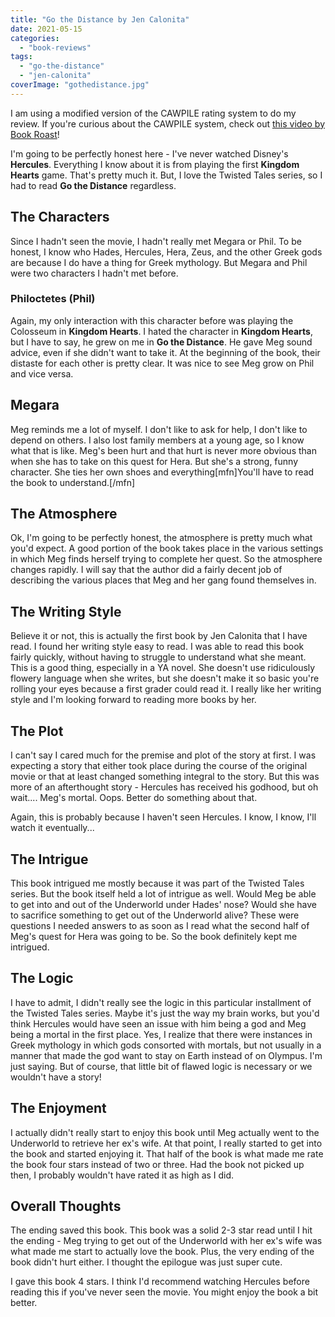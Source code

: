 ```yaml
---
title: "Go the Distance by Jen Calonita"
date: 2021-05-15
categories: 
  - "book-reviews"
tags: 
  - "go-the-distance"
  - "jen-calonita"
coverImage: "gothedistance.jpg"
---
```


I am using a modified version of the CAWPILE rating system to do my review. If you're curious about the CAWPILE system, check out [this video by Book Roast](https://www.youtube.com/watch?time_continue=561&v=vcXoB38tSUI)!

I'm going to be perfectly honest here - I've never watched Disney's **Hercules**. Everything I know about it is from playing the first **Kingdom Hearts** game. That's pretty much it. But, I love the Twisted Tales series, so I had to read **Go the Distance** regardless.

## The Characters

Since I hadn't seen the movie, I hadn't really met Megara or Phil. To be honest, I know who Hades, Hercules, Hera, Zeus, and the other Greek gods are because I do have a thing for Greek mythology. But Megara and Phil were two characters I hadn't met before.

### Philoctetes (Phil)

Again, my only interaction with this character before was playing the Colosseum in **Kingdom Hearts**. I hated the character in **Kingdom Hearts**, but I have to say, he grew on me in **Go the Distance**. He gave Meg sound advice, even if she didn't want to take it. At the beginning of the book, their distaste for each other is pretty clear. It was nice to see Meg grow on Phil and vice versa.

## Megara

Meg reminds me a lot of myself. I don't like to ask for help, I don't like to depend on others. I also lost family members at a young age, so I know what that is like. Meg's been hurt and that hurt is never more obvious than when she has to take on this quest for Hera. But she's a strong, funny character. She ties her own shoes and everything\[mfn\]You'll have to read the book to understand.\[/mfn\]

## The Atmosphere

Ok, I'm going to be perfectly honest, the atmosphere is pretty much what you'd expect. A good portion of the book takes place in the various settings in which Meg finds herself trying to complete her quest. So the atmosphere changes rapidly. I will say that the author did a fairly decent job of describing the various places that Meg and her gang found themselves in.

## The Writing Style

Believe it or not, this is actually the first book by Jen Calonita that I have read. I found her writing style easy to read. I was able to read this book fairly quickly, without having to struggle to understand what she meant. This is a good thing, especially in a YA novel. She doesn't use ridiculously flowery language when she writes, but she doesn't make it so basic you're rolling your eyes because a first grader could read it. I really like her writing style and I'm looking forward to reading more books by her.

## The Plot

I can't say I cared much for the premise and plot of the story at first. I was expecting a story that either took place during the course of the original movie or that at least changed something integral to the story. But this was more of an afterthought story - Hercules has received his godhood, but oh wait.... Meg's mortal. Oops. Better do something about that.

Again, this is probably because I haven't seen Hercules. I know, I know, I'll watch it eventually...

## The Intrigue

This book intrigued me mostly because it was part of the Twisted Tales series. But the book itself held a lot of intrigue as well. Would Meg be able to get into and out of the Underworld under Hades' nose? Would she have to sacrifice something to get out of the Underworld alive? These were questions I needed answers to as soon as I read what the second half of Meg's quest for Hera was going to be. So the book definitely kept me intrigued.

## The Logic

I have to admit, I didn't really see the logic in this particular installment of the Twisted Tales series. Maybe it's just the way my brain works, but you'd think Hercules would have seen an issue with him being a god and Meg being a mortal in the first place. Yes, I realize that there were instances in Greek mythology in which gods consorted with mortals, but not usually in a manner that made the god want to stay on Earth instead of on Olympus. I'm just saying. But of course, that little bit of flawed logic is necessary or we wouldn't have a story!

## The Enjoyment

I actually didn't really start to enjoy this book until Meg actually went to the Underworld to retrieve her ex's wife. At that point, I really started to get into the book and started enjoying it. That half of the book is what made me rate the book four stars instead of two or three. Had the book not picked up then, I probably wouldn't have rated it as high as I did.

## Overall Thoughts

The ending saved this book. This book was a solid 2-3 star read until I hit the ending - Meg trying to get out of the Underworld with her ex's wife was what made me start to actually love the book. Plus, the very ending of the book didn't hurt either. I thought the epilogue was just super cute.

I gave this book 4 stars. I think I'd recommend watching Hercules before reading this if you've never seen the movie. You might enjoy the book a bit better.
